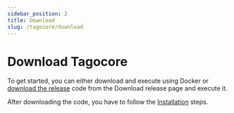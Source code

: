 ```yaml
---
sidebar_position: 2
title: Download
slug: /tagocore/download
---
```


# Download Tagocore

To get started, you can either download and execute using Docker or [download the release](https://github.com/tago-io/tagocore/releases/latest) code from the Download release page and execute it.

After downloading the code, you have to follow the [Installation](/docs/tagocore/installation) steps.
